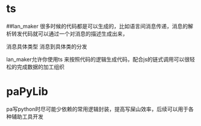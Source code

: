 # ts
##lan_maker
很多时候的代码都是可以生成的，比如语言间消息传递，消息的解析转发代码就可以通过一个对消息的描述生成出来，

消息具体类型 消息到具体类的分发

lan_maker允许你使用ts 来按照代码的逻辑生成代码，配合js的链式调用可以很轻松的完成数据的加工组织


# paPyLib
pa写python时尽可能少依赖的常用逻辑封装，提高写屎山效率，后续可以用于各种辅助工具开发
